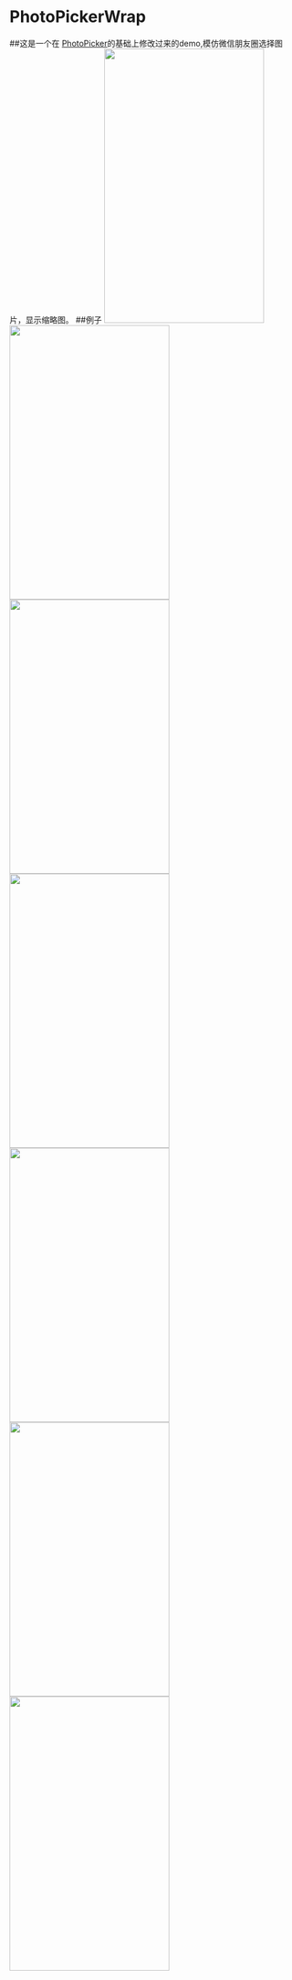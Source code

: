 
# PhotoPickerWrap
##这是一个在 <a href="https://github.com/donglua/PhotoPicker">PhotoPicker</a>的基础上修改过来的demo,模仿微信朋友圈选择图片，显示缩略图。
##例子
<img src="https://github.com/liuguangli/PhotoPickerWrap/blob/fixBetter/read1.jpeg" width="280" height="480"/>
<img src="https://github.com/liuguangli/PhotoPickerWrap/blob/fixBetter/read2.jpeg" width="280" height="480"/>
<img src="https://github.com/liuguangli/PhotoPickerWrap/blob/fixBetter/read3.jpeg" width="280" height="480"/>
<img src="https://github.com/liuguangli/PhotoPickerWrap/blob/fixBetter/read4.jpeg" width="280" height="480"/>
<img src="https://github.com/liuguangli/PhotoPickerWrap/blob/fixBetter/read5.jpeg" width="280" height="480"/>
<img src="https://github.com/liuguangli/PhotoPickerWrap/blob/fixBetter/read6.jpeg" width="280" height="480"/>
<img src="https://github.com/liuguangli/PhotoPickerWrap/blob/fixBetter/read7.jpeg" width="280" height="480"/>

